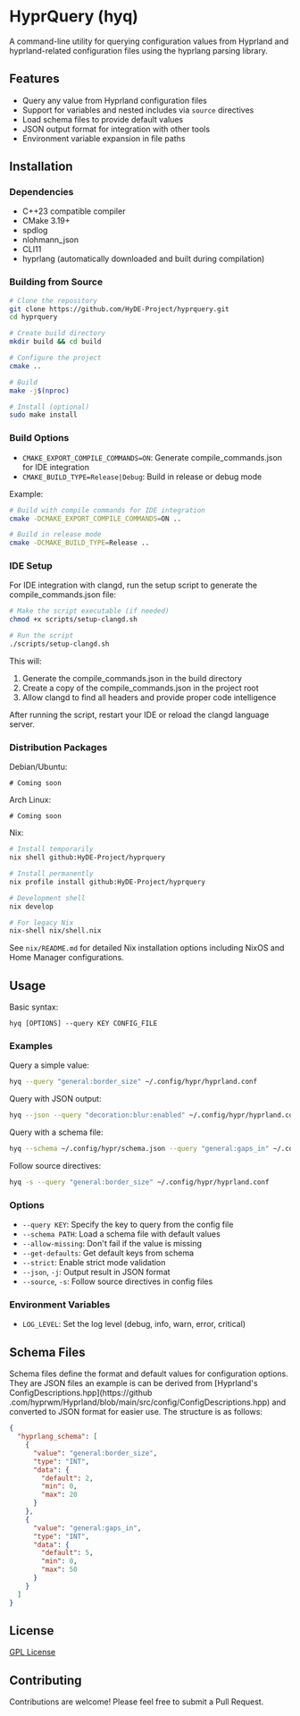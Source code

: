 # HyprQuery (hyq)

A command-line utility for querying configuration values from Hyprland and hyprland-related configuration files using the hyprlang parsing library.

## Features

- Query any value from Hyprland configuration files
- Support for variables and nested includes via `source` directives
- Load schema files to provide default values
- JSON output format for integration with other tools
- Environment variable expansion in file paths

## Installation

### Dependencies

- C++23 compatible compiler
- CMake 3.19+
- spdlog
- nlohmann_json
- CLI11
- hyprlang (automatically downloaded and built during compilation)

### Building from Source

```bash
# Clone the repository
git clone https://github.com/HyDE-Project/hyprquery.git
cd hyprquery

# Create build directory
mkdir build && cd build

# Configure the project
cmake ..

# Build
make -j$(nproc)

# Install (optional)
sudo make install
```

### Build Options

- `CMAKE_EXPORT_COMPILE_COMMANDS=ON`: Generate compile_commands.json for IDE integration
- `CMAKE_BUILD_TYPE=Release|Debug`: Build in release or debug mode

Example:

```bash
# Build with compile commands for IDE integration
cmake -DCMAKE_EXPORT_COMPILE_COMMANDS=ON ..

# Build in release mode
cmake -DCMAKE_BUILD_TYPE=Release ..
```

### IDE Setup

For IDE integration with clangd, run the setup script to generate the compile_commands.json file:

```bash
# Make the script executable (if needed)
chmod +x scripts/setup-clangd.sh

# Run the script
./scripts/setup-clangd.sh
```

This will:

1. Generate the compile_commands.json in the build directory
2. Create a copy of the compile_commands.json in the project root
3. Allow clangd to find all headers and provide proper code intelligence

After running the script, restart your IDE or reload the clangd language server.

### Distribution Packages

Debian/Ubuntu:

```
# Coming soon
```

Arch Linux:

```
# Coming soon
```

Nix:

```bash
# Install temporarily
nix shell github:HyDE-Project/hyprquery

# Install permanently  
nix profile install github:HyDE-Project/hyprquery

# Development shell
nix develop

# For legacy Nix
nix-shell nix/shell.nix
```

See `nix/README.md` for detailed Nix installation options including NixOS and Home Manager configurations.

## Usage

Basic syntax:

```
hyq [OPTIONS] --query KEY CONFIG_FILE
```

### Examples

Query a simple value:

```bash
hyq --query "general:border_size" ~/.config/hypr/hyprland.conf
```

Query with JSON output:

```bash
hyq --json --query "decoration:blur:enabled" ~/.config/hypr/hyprland.conf
```

Query with a schema file:

```bash
hyq --schema ~/.config/hypr/schema.json --query "general:gaps_in" ~/.config/hypr/hyprland.conf
```

Follow source directives:

```bash
hyq -s --query "general:border_size" ~/.config/hypr/hyprland.conf
```

### Options

- `--query KEY`: Specify the key to query from the config file
- `--schema PATH`: Load a schema file with default values
- `--allow-missing`: Don't fail if the value is missing
- `--get-defaults`: Get default keys from schema
- `--strict`: Enable strict mode validation
- `--json`, `-j`: Output result in JSON format
- `--source`, `-s`: Follow source directives in config files

### Environment Variables

- `LOG_LEVEL`: Set the log level (debug, info, warn, error, critical)

## Schema Files

Schema files define the format and default values for configuration options. They are JSON files an example is can be derived from [Hyprland's ConfigDescriptions.hpp](https://github .com/hyprwm/Hyprland/blob/main/src/config/ConfigDescriptions.hpp) and converted to JSON format for easier use. The structure is as follows:

```json
{
  "hyprlang_schema": [
    {
      "value": "general:border_size",
      "type": "INT",
      "data": {
        "default": 2,
        "min": 0,
        "max": 20
      }
    },
    {
      "value": "general:gaps_in",
      "type": "INT",
      "data": {
        "default": 5,
        "min": 0,
        "max": 50
      }
    }
  ]
}
```

## License

[GPL License](LICENSE)

## Contributing

Contributions are welcome! Please feel free to submit a Pull Request.
